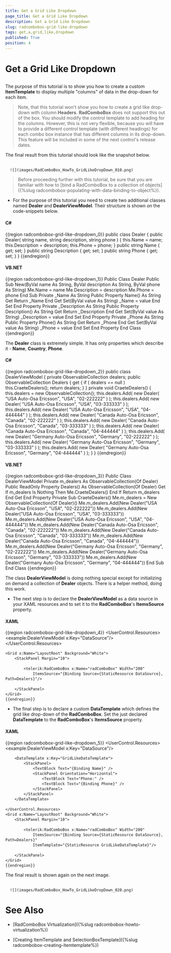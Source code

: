 ```yaml
---
title: Get a Grid Like Dropdown
page_title: Get a Grid Like Dropdown
description: Get a Grid Like Dropdown
slug: radcombobox-grid-like-dropdown
tags: get,a,grid,like,dropdown
published: True
position: 4
---
```


# Get a Grid Like Dropdown



## 

The purpose of this tutorial is to show you how to create a custom __ItemTemplate__ to display multiple "columns" of data in the drop-down for each item. 

>Note, that this tutorial won't show you how to create a grid like drop-down with column __Headers__. __RadComboBox__ does not support this out of the box. You should modify the control template to add heading for the columns. However, this is not very flexible, because you will have to provide a different control template (with different headings) for each combo box instance that has different columns in its drop-down. This feature will be included in some of the next control's release dates.

The final result from this tutorial should look like the snapshot below.




         
      ![](images/RadComboBox_HowTo_GridLikeDropDown_010.png)

>Before proceeding further with this tutorial, be sure that you are familiar with how to [bind a RadComboBox to a collection of objects]({%slug radcombobox-populating-with-data-binding-to-object%}).

* For the purpose of this tutorial you need to create two additional classes named __Dealer__ and __DealerViewModel__. Their structure is shown on the code-snippets below.

#### __C#__

{{region radcombobox-grid-like-dropdown_0}}
	public class Dealer
	{
	    public Dealer( string name, string description, string phone )
	    {
	        this.Name = name;
	        this.Description = description;
	        this.Phone = phone;
	    }
	    public string Name
	    {
	        get;
	        set;
	    }
	    public string Description
	    {
	        get;
	        set;
	    }
	    public string Phone
	    {
	        get;
	        set;
	    }
	}
	{{endregion}}



#### __VB.NET__

{{region radcombobox-grid-like-dropdown_1}}
	Public Class Dealer
	    Public Sub New(ByVal name As String, ByVal description As String, ByVal phone As String)
	        Me.Name = name
	        Me.Description = description
	        Me.Phone = phone
	    End Sub
	Private _Name As String
	    Public Property Name() As String
	        Get
	            Return _Name
	        End Get
	        Set(ByVal value As String)
	            _Name = value
	        End Set
	    End Property
	Private _Description As String
	    Public Property Description() As String
	        Get
	            Return _Description
	        End Get
	        Set(ByVal value As String)
	            _Description = value
	        End Set
	    End Property
	Private _Phone As String
	    Public Property Phone() As String
	        Get
	            Return _Phone
	        End Get
	        Set(ByVal value As String)
	            _Phone = value
	        End Set
	    End Property
	End Class
	{{endregion}}



The __Dealer__ class is extremely simple. It has only properties which describe it - __Name__, __Country__, __Phone__.

#### __C#__

{{region radcombobox-grid-like-dropdown_2}}
	public class DealerViewModel
	{
	    private ObservableCollection<Dealer> dealers;
	    public ObservableCollection<Dealer> Dealers
	    {
	        get
	        {
	            if ( dealers == null )
	                this.CraeteDealers();
	            return dealers;
	        }
	    }
	    private void CraeteDealers()
	    {
	        this.dealers = new ObservableCollection<Dealer>();
	        this.dealers.Add( new Dealer( "USA Auto-Osa Ericsson", "USA", "02-222222" ) );
	        this.dealers.Add( new Dealer( "USA Auto-Osa Ericsson", "USA", "03-333333" ) );
	        this.dealers.Add( new Dealer( "USA Auto-Osa Ericsson", "USA", "04-444444" ) );
	        this.dealers.Add( new Dealer( "Canada Auto-Osa Ericsson", "Canada", "02-222222" ) );
	        this.dealers.Add( new Dealer( "Canada Auto-Osa Ericsson", "Canada", "03-333333" ) );
	        this.dealers.Add( new Dealer( "Canada Auto-Osa Ericsson", "Canada", "04-444444" ) );
	        this.dealers.Add( new Dealer( "Germany Auto-Osa Ericsson", "Germany", "02-222222" ) );
	        this.dealers.Add( new Dealer( "Germany Auto-Osa Ericsson", "Germany", "03-333333" ) );
	        this.dealers.Add( new Dealer( "Germany Auto-Osa Ericsson", "Germany", "04-444444" ) );
	    }
	}
	{{endregion}}



#### __VB.NET__

{{region radcombobox-grid-like-dropdown_3}}
	Public Class DealerViewModel
	    Private m_dealers As ObservableCollection(Of Dealer)
	    Public ReadOnly Property Dealers() As ObservableCollection(Of Dealer)
	        Get
	            If m_dealers Is Nothing Then
	                Me.CraeteDealers()
	            End If
	            Return m_dealers
	        End Get
	    End Property
	    Private Sub CraeteDealers()
	        Me.m_dealers = New ObservableCollection(Of Dealer)()
	        Me.m_dealers.Add(New Dealer("USA Auto-Osa Ericsson", "USA", "02-222222"))
	        Me.m_dealers.Add(New Dealer("USA Auto-Osa Ericsson", "USA", "03-333333"))
	        Me.m_dealers.Add(New Dealer("USA Auto-Osa Ericsson", "USA", "04-444444"))
	        Me.m_dealers.Add(New Dealer("Canada Auto-Osa Ericsson", "Canada", "02-222222"))
	        Me.m_dealers.Add(New Dealer("Canada Auto-Osa Ericsson", "Canada", "03-333333"))
	        Me.m_dealers.Add(New Dealer("Canada Auto-Osa Ericsson", "Canada", "04-444444"))
	        Me.m_dealers.Add(New Dealer("Germany Auto-Osa Ericsson", "Germany", "02-222222"))
	        Me.m_dealers.Add(New Dealer("Germany Auto-Osa Ericsson", "Germany", "03-333333"))
	        Me.m_dealers.Add(New Dealer("Germany Auto-Osa Ericsson", "Germany", "04-444444"))
	    End Sub
	End Class
	{{endregion}}



The class __DealerViewModel__ is doing nothing special except for initializing on demand a collection of __Dealer__ objects. There is a helper method, doing this work.

* The next step is to declare the __DealerViewModel__ as a data source in your XAML resources and to set it to the __RadComboBox__'s __ItemsSource__ property.

#### __XAML__

{{region radcombobox-grid-like-dropdown_4}}
	<UserControl.Resources>
	    <example:DealerViewModel x:Key="DataSource"/>
	</UserControl.Resources>
	
	<Grid x:Name="LayoutRoot" Background="White">
	    <StackPanel Margin="10">
	
	        <telerik:RadComboBox x:Name="radComboBox" Width="200"
	            ItemsSource="{Binding Source={StaticResource DataSource}, Path=Dealers}"/>
	
	    </StackPanel>
	</Grid>
	{{endregion}}



* The final step is to declare a custom __DataTemplate__ which defines the grid like drop-down of the __RadComboBox__. Set the just declared __DataTemplate__ to the __RadComboBox__'s __ItemsSource__ property.

#### __XAML__

{{region radcombobox-grid-like-dropdown_5}}
	<UserControl.Resources>
	    <example:DealerViewModel x:Key="DataSource"/>
	
	    <DataTemplate x:Key="GridLikeDataTemplate">
	        <StackPanel>
	            <TextBlock Text="{Binding Name}" />
	            <StackPanel Orientation="Horizontal">
	                <TextBlock Text="Phone:" />
	                <TextBlock Text="{Binding Phone}" />
	            </StackPanel>
	        </StackPanel>
	    </DataTemplate>
	
	</UserControl.Resources>
	<Grid x:Name="LayoutRoot" Background="White">
	    <StackPanel Margin="10">
	
	        <telerik:RadComboBox x:Name="radComboBox" Width="200"
	            ItemsSource="{Binding Source={StaticResource DataSource}, Path=Dealers}"
	            ItemTemplate="{StaticResource GridLikeDataTemplate}"/>
	
	    </StackPanel>
	</Grid>
	{{endregion}}



The final result is shown again on the next image.




         
      ![](images/RadComboBox_HowTo_GridLikeDropDown_020.png)

# See Also

 * [RadComboBox Virtualization]({%slug radcombobox-howto-virtualization%})

 * [Creating ItemTemplate and SelectionBoxTemplate]({%slug radcombobox-creating-itemtemplate%})
